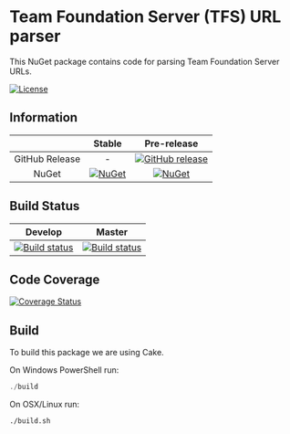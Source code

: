 # Team Foundation Server (TFS) URL parser

This NuGet package contains code for parsing Team Foundation Server URLs.

[![License](http://img.shields.io/:license-mit-blue.svg)](https://github.com/bbtsoftwareag/TfsUrlParser/blob/feature/build/LICENSE)

## Information

| | Stable | Pre-release |
|:--:|:--:|:--:|
|GitHub Release|-|[![GitHub release](https://img.shields.io/github/release/bbtsoftwareag/TfsUrlParser.svg)](https://github.com/bbtsoftwareag/TfsUrlParser/releases/latest)|
|NuGet|[![NuGet](https://img.shields.io/nuget/v/TfsUrlParser.svg)](https://www.nuget.org/packages/TfsUrlParser)|[![NuGet](https://img.shields.io/nuget/vpre/TfsUrlParser.svg)](https://www.nuget.org/packages/TfsUrlParser)|

## Build Status

|Develop|Master|
|:--:|:--:|
|[![Build status](https://ci.appveyor.com/api/projects/status/i4evodvrv7qc9e6y/branch/develop?svg=true)](https://ci.appveyor.com/project/BBTSoftwareAG/tfsurlparser/branch/develop)|[![Build status](https://ci.appveyor.com/api/projects/status/i4evodvrv7qc9e6y?svg=true)](https://ci.appveyor.com/project/BBTSoftwareAG/tfsurlparser)|

## Code Coverage

[![Coverage Status](https://coveralls.io/repos/github/bbtsoftwareag/TfsUrlParser/badge.svg?branch=develop)](https://coveralls.io/github/bbtsoftwareag/TfsUrlParser?branch=develop)

## Build

To build this package we are using Cake.

On Windows PowerShell run:

```powershell
./build
```

On OSX/Linux run:

```bash
./build.sh
```

